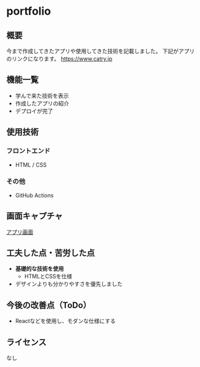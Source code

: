 # portfolio

## 概要
今まで作成してきたアプリや使用してきた技術を記載しました。
下記がアプリのリンクになります。
https://www.catry.jp

## 機能一覧
- 学んで来た技術を表示
- 作成したアプリの紹介
- デプロイが完了

## 使用技術
### フロントエンド
- HTML / CSS

### その他
- GitHub Actions

## 画面キャプチャ
[アプリ画面](./image/screenshot.png)

## 工夫した点・苦労した点
- **基礎的な技術を使用**
  - HTMLとCSSを仕様
- デザインよりも分かりやすさを優先しました
  

## 今後の改善点（ToDo）
- Reactなどを使用し、モダンな仕様にする

## ライセンス
なし
